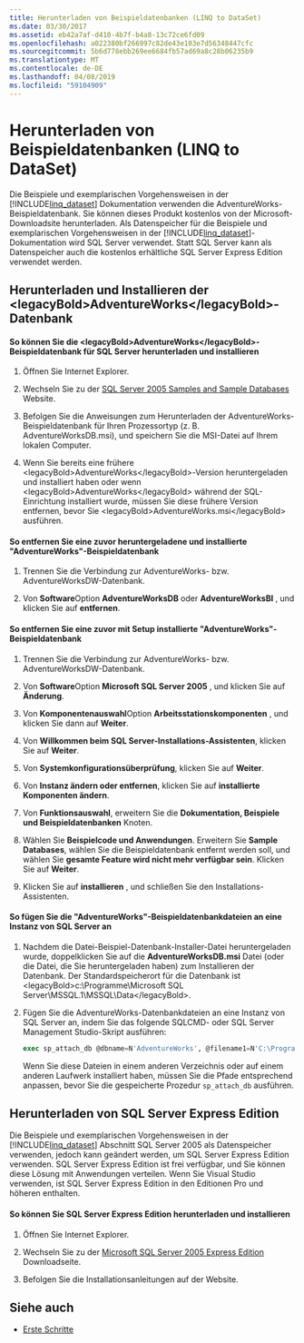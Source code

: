 ```yaml
---
title: Herunterladen von Beispieldatenbanken (LINQ to DataSet)
ms.date: 03/30/2017
ms.assetid: eb42a7af-d410-4b7f-b4a8-13c72ce6fd09
ms.openlocfilehash: a022380bf266997c82de43e103e7d56348447cfc
ms.sourcegitcommit: 5b6d778ebb269ee6684fb57ad69a8c28b06235b9
ms.translationtype: MT
ms.contentlocale: de-DE
ms.lasthandoff: 04/08/2019
ms.locfileid: "59104909"
---
```

# <a name="downloading-sample-databases-linq-to-dataset"></a>Herunterladen von Beispieldatenbanken (LINQ to DataSet)
Die Beispiele und exemplarischen Vorgehensweisen in der [!INCLUDE[linq_dataset](../../../../includes/linq-dataset-md.md)] Dokumentation verwenden die AdventureWorks-Beispieldatenbank. Sie können dieses Produkt kostenlos von der Microsoft-Downloadsite herunterladen. Als Datenspeicher für die Beispiele und exemplarischen Vorgehensweisen in der [!INCLUDE[linq_dataset](../../../../includes/linq-dataset-md.md)]-Dokumentation wird SQL Server verwendet. Statt SQL Server kann als Datenspeicher auch die kostenlos erhältliche SQL Server Express Edition verwendet werden.  
  
## <a name="downloading-and-installing-the-adventureworks-database"></a>Herunterladen und Installieren der &lt;legacyBold&gt;AdventureWorks&lt;/legacyBold&gt;-Datenbank  
  
#### <a name="to-download-and-install-the-adventureworks-sample-database-for-sql-server"></a>So können Sie die &lt;legacyBold&gt;AdventureWorks&lt;/legacyBold&gt;-Beispieldatenbank für SQL Server herunterladen und installieren  
  
1.  Öffnen Sie Internet Explorer.  
  
2.  Wechseln Sie zu der [SQL Server 2005 Samples and Sample Databases](https://go.microsoft.com/fwlink/?linkid=31046) Website.  
  
3.  Befolgen Sie die Anweisungen zum Herunterladen der AdventureWorks-Beispieldatenbank für Ihren Prozessortyp (z. B. AdventureWorksDB.msi), und speichern Sie die MSI-Datei auf Ihrem lokalen Computer.  
  
4.  Wenn Sie bereits eine frühere &lt;legacyBold&gt;AdventureWorks&lt;/legacyBold&gt;-Version heruntergeladen und installiert haben oder wenn &lt;legacyBold&gt;AdventureWorks&lt;/legacyBold&gt; während der SQL-Einrichtung installiert wurde, müssen Sie diese frühere Version entfernen, bevor Sie &lt;legacyBold&gt;AdventureWorks.msi&lt;/legacyBold&gt; ausführen.  
  
#### <a name="to-remove-a-previous-download-of-an-adventureworks-sample-database"></a>So entfernen Sie eine zuvor heruntergeladene und installierte "AdventureWorks"-Beispieldatenbank  
  
1.  Trennen Sie die Verbindung zur AdventureWorks- bzw. AdventureWorksDW-Datenbank.  
  
2.  Von **Software**Option **AdventureWorksDB** oder **AdventureWorksBI** , und klicken Sie auf **entfernen**.  
  
#### <a name="to-remove-an-adventureworks-sample-database-previously-installed-using-setup"></a>So entfernen Sie eine zuvor mit Setup installierte "AdventureWorks"-Beispieldatenbank  
  
1.  Trennen Sie die Verbindung zur AdventureWorks- bzw. AdventureWorksDW-Datenbank.  
  
2.  Von **Software**Option **Microsoft SQL Server 2005** , und klicken Sie auf **Änderung**.  
  
3.  Von **Komponentenauswahl**Option **Arbeitsstationskomponenten** , und klicken Sie dann auf **Weiter**.  
  
4.  Von **Willkommen beim SQL Server-Installations-Assistenten**, klicken Sie auf **Weiter**.  
  
5.  Von **Systemkonfigurationsüberprüfung**, klicken Sie auf **Weiter**.  
  
6.  Von **Instanz ändern oder entfernen**, klicken Sie auf **installierte Komponenten ändern**.  
  
7.  Von **Funktionsauswahl**, erweitern Sie die **Dokumentation, Beispiele und Beispieldatenbanken** Knoten.  
  
8.  Wählen Sie **Beispielcode und Anwendungen**. Erweitern Sie **Sample Databases**, wählen Sie die Beispieldatenbank entfernt werden soll, und wählen Sie **gesamte Feature wird nicht mehr verfügbar sein**. Klicken Sie auf **Weiter**.  
  
9. Klicken Sie auf **installieren** , und schließen Sie den Installations-Assistenten.  
  
#### <a name="to-attach-the-adventureworks-sample-database-files-to-an-instance-of-sql-server"></a>So fügen Sie die "AdventureWorks"-Beispieldatenbankdateien an eine Instanz von SQL Server an  
  
1.  Nachdem die Datei-Beispiel-Datenbank-Installer-Datei heruntergeladen wurde, doppelklicken Sie auf die **AdventureWorksDB.msi** Datei (oder die Datei, die Sie heruntergeladen haben) zum Installieren der Datenbank. Der Standardspeicherort für die Datenbank ist &lt;legacyBold&gt;c:\Programme\Microsoft SQL Server\MSSQL.1\MSSQL\Data&lt;/legacyBold&gt;.  
  
2.  Fügen Sie die AdventureWorks-Datenbankdateien an eine Instanz von SQL Server an, indem Sie das folgende SQLCMD- oder SQL Server Management Studio-Skript ausführen:  
  
    ```sql
    exec sp_attach_db @dbname=N'AdventureWorks', @filename1=N'C:\Program Files\Microsoft SQL Server\MSSQL.1\MSSQL\Data\AdventureWorks_Data.mdf', @filename2=N'C:\Program Files\Microsoft SQL Server\MSSQL.1\MSSQL\Data\AdventureWorks_log.ldf'  
    ```  
  
     Wenn Sie diese Dateien in einem anderen Verzeichnis oder auf einem anderen Laufwerk installiert haben, müssen Sie die Pfade entsprechend anpassen, bevor Sie die gespeicherte Prozedur `sp_attach_db` ausführen.  
  
## <a name="downloading-sql-server-express-edition"></a>Herunterladen von SQL Server Express Edition  
 Die Beispiele und exemplarischen Vorgehensweisen in der [!INCLUDE[linq_dataset](../../../../includes/linq-dataset-md.md)] Abschnitt SQL Server 2005 als Datenspeicher verwenden, jedoch kann geändert werden, um SQL Server Express Edition verwenden. SQL Server Express Edition ist frei verfügbar, und Sie können diese Lösung mit Anwendungen verteilen. Wenn Sie Visual Studio verwenden, ist SQL Server Express Edition in den Editionen Pro und höheren enthalten.  
  
#### <a name="to-download-and-install-sql-server-express-edition"></a>So können Sie SQL Server Express Edition herunterladen und installieren  
  
1.  Öffnen Sie Internet Explorer.  
  
2.  Wechseln Sie zu der [Microsoft SQL Server 2005 Express Edition](https://go.microsoft.com/fwlink/?LinkID=31070) Downloadseite.  
  
3.  Befolgen Sie die Installationsanleitungen auf der Website.  
  
## <a name="see-also"></a>Siehe auch

- [Erste Schritte](../../../../docs/framework/data/adonet/getting-started-linq-to-dataset.md)
